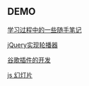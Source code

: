 DEMO
--

[学习过程中的一些随手笔记](./_post)

[jQuery实现轮播器](./Imageroll)

[谷歌插件的开发](./chrome_devtool)

[js 幻灯片](./js_slide)

